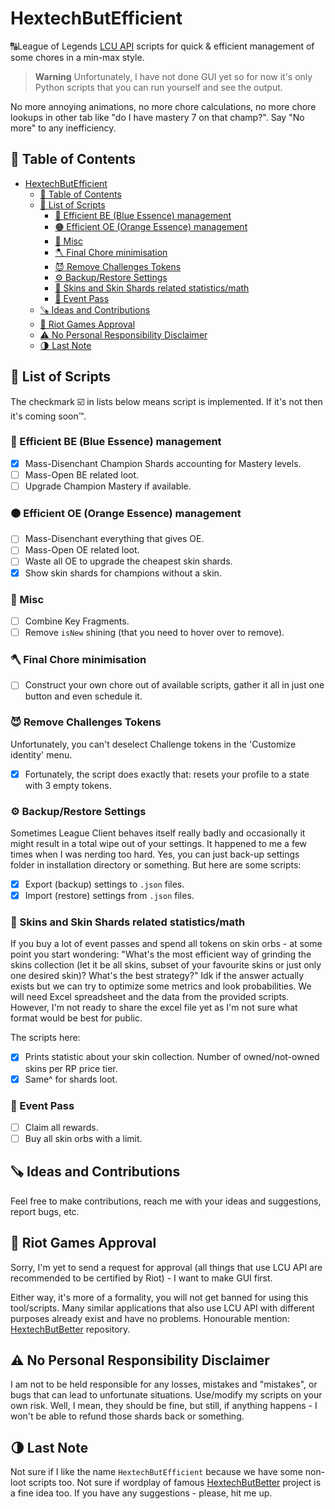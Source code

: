 # HextechButEfficient

🔠League of Legends [LCU API](<https://riot-api-libraries.readthedocs.io/en/latest/lcu.html>) scripts for quick &amp; efficient management of some chores in a min-max style.

> **Warning**
> Unfortunately, I have not done GUI yet so for now it's only Python scripts that you can run yourself and see the output.

No more annoying animations, no more chore calculations, no more chore lookups in other tab like "do I have mastery 7 on that champ?". Say "No more" to any inefficiency.

## 📔 Table of Contents

- [HextechButEfficient](#hextechbutefficient)
  - [📔 Table of Contents](#-table-of-contents)
  - [📃 List of Scripts](#-list-of-scripts)
    - [🔵 Efficient BE (Blue Essence) management](#-efficient-be-blue-essence-management)
    - [🟠 Efficient OE (Orange Essence) management](#-efficient-oe-orange-essence-management)
    - [🤯 Misc](#-misc)
    - [🪓 Final Chore minimisation](#-final-chore-minimisation)
    - [😈 Remove Challenges Tokens](#-remove-challenges-tokens)
    - [⚙️ Backup/Restore Settings](#️-backuprestore-settings)
    - [💎 Skins and Skin Shards related statistics/math](#-skins-and-skin-shards-related-statisticsmath)
    - [🚢 Event Pass](#-event-pass)
  - [🪚 Ideas and Contributions](#-ideas-and-contributions)
  - [👊 Riot Games Approval](#-riot-games-approval)
  - [⚠️ No Personal Responsibility Disclaimer](#️-no-personal-responsibility-disclaimer)
  - [🌗 Last Note](#-last-note)

## 📃 List of Scripts

The checkmark ☑️ in lists below means script is implemented. If it's not then it's coming soon™️.

### 🔵 Efficient BE (Blue Essence) management

- [X] Mass-Disenchant Champion Shards accounting for Mastery levels.
- [ ] Mass-Open BE related loot.
- [ ] Upgrade Champion Mastery if available.

### 🟠 Efficient OE (Orange Essence) management

- [ ] Mass-Disenchant everything that gives OE.
- [ ] Mass-Open OE related loot.
- [ ] Waste all OE to upgrade the cheapest skin shards.
- [X] Show skin shards for champions without a skin.

### 🤯 Misc

- [ ] Combine Key Fragments.
- [ ] Remove `isNew` shining (that you need to hover over to remove).

### 🪓 Final Chore minimisation

- [ ] Construct your own chore out of available scripts, gather it all in just one button and even schedule it.

### 😈 Remove Challenges Tokens

Unfortunately, you can't deselect Challenge tokens in the 'Customize identity' menu.

- [X] Fortunately, the script does exactly that: resets your profile to a state with 3 empty tokens.

### ⚙️ Backup/Restore Settings

Sometimes League Client behaves itself really badly and occasionally it might result in a total wipe out of your settings. It happened to me a few times when I was nerding too hard. Yes, you can just back-up settings folder in installation directory or something. But here are some scripts:

- [X] Export (backup) settings to `.json` files.
- [X] Import (restore) settings from `.json` files.

### 💎 Skins and Skin Shards related statistics/math

If you buy a lot of event passes and spend all tokens on skin orbs - at some point you start wondering: "What's the most efficient way of grinding the skins collection (let it be all skins, subset of your favourite skins or just only one desired skin)? What's the best strategy?" Idk if the answer actually exists but we can try to optimize some metrics and look probabilities. We will need Excel spreadsheet and the data from the provided scripts. However, I'm not ready to share the excel file yet as I'm not sure what format would be best for public.

The scripts here:

- [X] Prints statistic about your skin collection. Number of owned/not-owned skins per RP price tier.
- [X] Same^ for shards loot.

### 🚢 Event Pass

- [ ] Claim all rewards.
- [ ] Buy all skin orbs with a limit.

## 🪚 Ideas and Contributions

Feel free to make contributions, reach me with your ideas and suggestions, report bugs, etc.

## 👊 Riot Games Approval

Sorry, I'm yet to send a request for approval (all things that use LCU API are recommended to be certified by Riot) - I want to make GUI first.

Either way, it's more of a formality, you will not get banned for using this tool/scripts. Many similar applications that also use LCU API with different purposes already exist and have no problems. Honourable mention: [HextechButBetter](https://github.com/MaciejGorczyca/HextechButBetter) repository.

## ⚠️ No Personal Responsibility Disclaimer

I am not to be held responsible for any losses, mistakes and "mistakes", or bugs that can lead to unfortunate situations. Use/modify my scripts on your own risk. Well, I mean, they should be fine, but still, if anything happens - I won't be able to refund those shards back or something.

## 🌗 Last Note

Not sure if I like the name `HextechButEfficient` because we have some non-loot scripts too. Not sure if wordplay of famous [HextechButBetter](https://github.com/MaciejGorczyca/HextechButBetter) project is a fine idea too. If you have any suggestions - please, hit me up.
